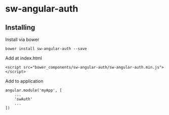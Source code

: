 # sw-angular-auth
## Installing
Install via bower
```
bower install sw-angular-auth --save
```

Add at index.html
```
<script src="bower_components/sw-angular-auth/sw-angular-auth.min.js"></script>
```

Add to application
```
angular.module('myApp', [
    ...
    'swAuth'
    ...
])
```

